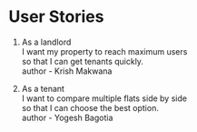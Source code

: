 # User Stories

1. As a landlord <br>
I want my property to reach maximum users <br>
so that I can get tenants quickly.<br>
author - Krish Makwana <br>

2. As a tenant <br>
I want to compare multiple flats side by side <br>
so that I can choose the best option. <br>
author - Yogesh Bagotia <br>
